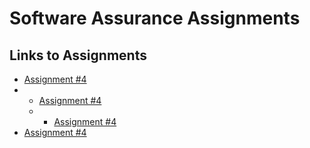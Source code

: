 # Software Assurance Assignments

## Links to Assignments
- [Assignment #4](./Assignment1)
- - [Assignment #4](./Assignment2/Assignment2Mounika.md)
  - - [Assignment #4](./Assignment3/Assignment4Mounika.md)
- [Assignment #4](./Assignment4/Assignment4Garikipati.md)
